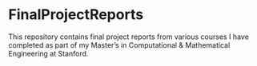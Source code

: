 # FinalProjectReports
This repository contains final project reports from various courses I have completed as part of my Master’s in Computational & Mathematical Engineering at Stanford.